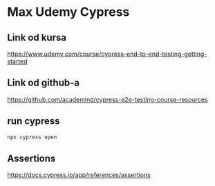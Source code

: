 # Max Udemy Cypress

## Link od kursa

https://www.udemy.com/course/cypress-end-to-end-testing-getting-started

## Link od github-a

https://github.com/academind/cypress-e2e-testing-course-resources

## run cypress

```bash
npx cypress open
```

## Assertions

https://docs.cypress.io/app/references/assertions
